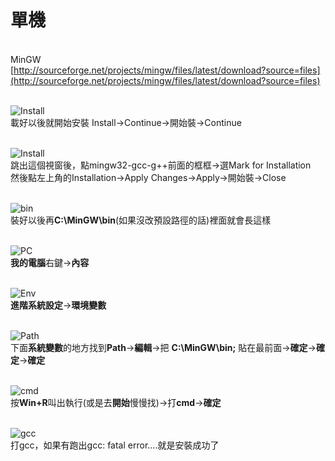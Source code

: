 # 單機

<br />MinGW
<br />[http://sourceforge.net/projects/mingw/files/latest/download?source=files](http://sourceforge.net/projects/mingw/files/latest/download?source=files)

<br />![Install](http://i.imgur.com/LvzdZ3m.png)
<br />載好以後就開始安裝 Install->Continue->開始裝->Continue

<br />![Install](http://i.imgur.com/vUcUo03.png)
<br />跳出這個視窗後，點mingw32-gcc-g++前面的框框->選Mark for Installation
<br />然後點左上角的Installation->Apply Changes->Apply->開始裝->Close

<br />![bin](http://i.imgur.com/VThNL6U.png)
<br />裝好以後再**C:\MinGW\bin**(如果沒改預設路徑的話)裡面就會長這樣

<br />![PC](http://i.imgur.com/lRTzsni.png)
<br />**我的電腦**右鍵->**內容**

<br />![Env](http://i.imgur.com/Ug1PyR1.png)
<br />**進階系統設定**->**環境變數**

<br />![Path](http://i.imgur.com/qpppTed.png)
<br />下面**系統變數**的地方找到**Path**->**編輯**->把 **C:\MinGW\bin;** 貼在最前面->**確定**->**確定**->**確定**

<br />![cmd](http://i.imgur.com/FNQX9iJ.png)
<br />按**Win+R**叫出執行(或是去**開始**慢慢找)->打**cmd**->**確定**

<br />![gcc](http://i.imgur.com/5uKq5mS.png)
<br />打gcc，如果有跑出gcc: fatal error....就是安裝成功了

